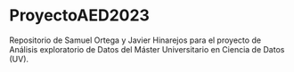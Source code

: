 # ProyectoAED2023
Repositorio de Samuel Ortega y Javier Hinarejos para el proyecto de Análisis exploratorio de Datos del Máster Universitario en Ciencia de Datos (UV).
